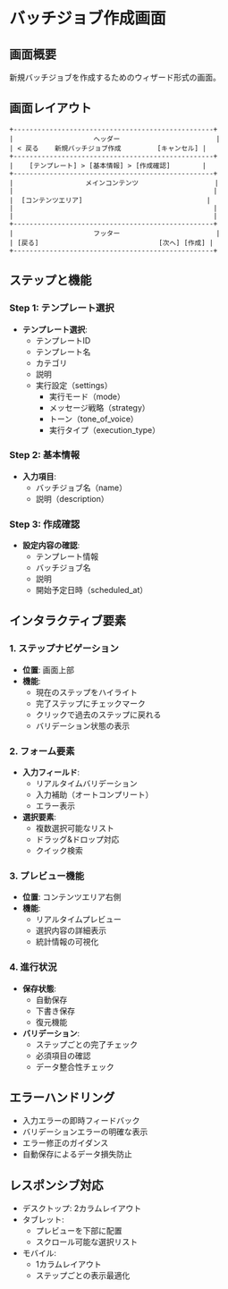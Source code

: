 # バッチジョブ作成画面

## 画面概要
新規バッチジョブを作成するためのウィザード形式の画面。

## 画面レイアウト
```
+--------------------------------------------------+
|                    ヘッダー                        |
| < 戻る    新規バッチジョブ作成         [キャンセル] |
+--------------------------------------------------+
|    [テンプレート] > [基本情報] > [作成確認]        |
+--------------------------------------------------+
|                  メインコンテンツ                   |
|                                                  |
|  [コンテンツエリア]                               |
|                                                  |
|                                                  |
+--------------------------------------------------+
|                    フッター                        |
| [戻る]                              [次へ] [作成] |
+--------------------------------------------------+
```

## ステップと機能

### Step 1: テンプレート選択
- **テンプレート選択**:
  - テンプレートID
  - テンプレート名
  - カテゴリ
  - 説明
  - 実行設定（settings）
    - 実行モード（mode）
    - メッセージ戦略（strategy）
    - トーン（tone_of_voice）
    - 実行タイプ（execution_type）

### Step 2: 基本情報
- **入力項目**:
  - バッチジョブ名（name）
  - 説明（description）

### Step 3: 作成確認
- **設定内容の確認**:
  - テンプレート情報
  - バッチジョブ名
  - 説明
  - 開始予定日時（scheduled_at）

## インタラクティブ要素

### 1. ステップナビゲーション
- **位置**: 画面上部
- **機能**:
  - 現在のステップをハイライト
  - 完了ステップにチェックマーク
  - クリックで過去のステップに戻れる
  - バリデーション状態の表示

### 2. フォーム要素
- **入力フィールド**:
  - リアルタイムバリデーション
  - 入力補助（オートコンプリート）
  - エラー表示
- **選択要素**:
  - 複数選択可能なリスト
  - ドラッグ&ドロップ対応
  - クイック検索

### 3. プレビュー機能
- **位置**: コンテンツエリア右側
- **機能**:
  - リアルタイムプレビュー
  - 選択内容の詳細表示
  - 統計情報の可視化

### 4. 進行状況
- **保存状態**:
  - 自動保存
  - 下書き保存
  - 復元機能
- **バリデーション**:
  - ステップごとの完了チェック
  - 必須項目の確認
  - データ整合性チェック

## エラーハンドリング
- 入力エラーの即時フィードバック
- バリデーションエラーの明確な表示
- エラー修正のガイダンス
- 自動保存によるデータ損失防止

## レスポンシブ対応
- デスクトップ: 2カラムレイアウト
- タブレット: 
  - プレビューを下部に配置
  - スクロール可能な選択リスト
- モバイル:
  - 1カラムレイアウト
  - ステップごとの表示最適化 